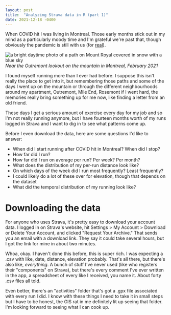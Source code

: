 ```yaml
---
layout: post
title:  "Analyzing Strava data in R (part 1)"
date: 2021-12-18 -0400
---
```

When COVID hit I was living in Montreal. Those early months stick out in my mind as a particularly moody time and I'm grateful we're past that, though obviously the pandemic is still with us (for [real](https://www.nbcnews.com/news/world/omicron-linked-global-vaccine-inequality-experts-rcna6916)).

![a bright daytime photo of a path on Mount Royal covered in snow with a blue sky](/assets/21-12-18-outremont-lookout-winter.png)
_Near the Outremont lookout on the mountain in Montreal, February 2021_

I found myself running more than I ever had before. I suppose this isn't really the place to get into it, but remembering those paths and some of the days I went up on the mountain or through the different neighbourhoods around my apartment, Outremont, Mile End, Rosemont if I went hard, the memories really bring something up for me now, like finding a letter from an old friend.

These days I get a serious amount of exercise every day for my job and so I'm not really running anymore, but I have fourteen months worth of my runs logged in Strava and I want to dig in to see what patterns come up.

Before I even download the data, here are some questions I'd like to answer:
- When did I start running after COVID hit in Montreal? When did I stop?
- How far did I run?
- How far did I run on average per run? Per week? Per month?
- What does the distribution of my per-run distance look like?
- On which days of the week did I run most frequently? Least frequently?
- I could likely do a lot of these over for elevation, though that depends on the dataset
- What did the temporal distribution of my running look like?

# Downloading the data
For anyone who uses Strava, it's pretty easy to download your account data. I logged in on Strava's website, hit Settings > My Account > Download or Delete Your Account, and clicked "Request Your Archive." That sends you an email with a download link. They say it could take several hours, but I got the link for mine in about two minutes.

Whoa, okay. I haven't done this before, this is super rich. I was expecting a .csv with like, date, distance, elevation probably. That's all there, but there's also like, _everything_. A bunch of stuff I've never used (like who registers their "components" on Strava), but there's every comment I've ever written in the app, a spreadsheet of every like I received, you name it. About forty .csv files all told.

Even better, there's an "activities" folder that's got a .gpx file associated with every run I did. I know with these things I need to take it in small steps but I have to be honest, the GIS rat in me definitely lit up seeing that folder. I'm looking forward to seeing what I can cook up.
